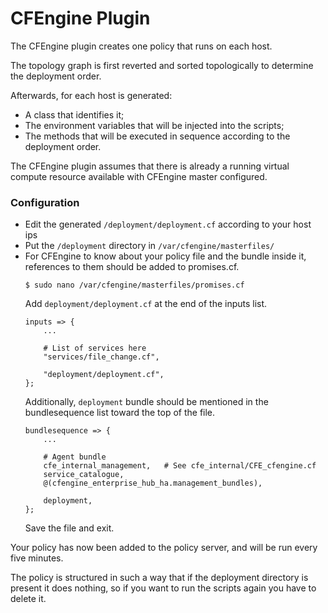 # CFEngine Plugin
The CFEngine plugin creates one policy that runs on each host.

The topology graph is first reverted and sorted topologically to determine the deployment order.

Afterwards, for each host is generated:
* A class that identifies it;
* The environment variables that will be injected into the scripts;
* The methods that will be executed in sequence according to the deployment order.

The CFEngine plugin assumes that there is already a running virtual compute resource available with CFEngine master configured.

### Configuration
* Edit the generated `/deployment/deployment.cf` according to your host ips
* Put the `/deployment` directory in `/var/cfengine/masterfiles/`
* For CFEngine to know about your policy file and the bundle inside it, references to them should be added to promises.cf.
    ```
    $ sudo nano /var/cfengine/masterfiles/promises.cf
    ```
    Add `deployment/deployment.cf` at the end of the inputs list.
    ```
    inputs => {
        ...
                
        # List of services here
        "services/file_change.cf",
        
        "deployment/deployment.cf",
    };
    ```
    Additionally, `deployment` bundle should be mentioned in the bundlesequence list toward the top of the file.
    ```
    bundlesequence => {
        ...
        
        # Agent bundle
        cfe_internal_management,   # See cfe_internal/CFE_cfengine.cf
        service_catalogue,
        @(cfengine_enterprise_hub_ha.management_bundles),
        
        deployment,
    };
    ```
  Save the file and exit.
  
Your policy has now been added to the policy server, and will be run every five minutes.

The policy is structured in such a way that if the deployment directory is present it does nothing, so if you want to run the scripts again you have to delete it.
